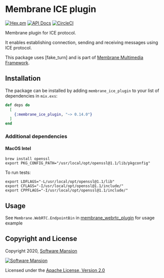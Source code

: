 # Membrane ICE plugin

[![Hex.pm](https://img.shields.io/hexpm/v/membrane_ice_plugin.svg)](https://hex.pm/packages/membrane_ice_plugin)
[![API Docs](https://img.shields.io/badge/api-docs-yellow.svg?style=flat)](https://hexdocs.pm/membrane_libnice_plugin/)
[![CircleCI](https://circleci.com/gh/jellyfish-dev/membrane_ice_plugin.svg?style=svg)](https://circleci.com/gh/jellyfish-dev/membrane_ice_plugin)

Membrane plugin for ICE protocol.

It enables establishing connection, sending and receiving messages using ICE protocol.

This package uses [fake_turn] and is part of [Membrane Multimedia Framework](https://membrane.stream).

## Installation

The package can be installed by adding `membrane_ice_plugin` to your list of dependencies in `mix.exs`:

```elixir
def deps do
  [
    {:membrane_ice_plugin, "~> 0.14.0"}
  ]
end
```

### Additional dependencies

#### MacOS Intel

```
brew install openssl
export PKG_CONFIG_PATH="/usr/local/opt/openssl@1.1/lib/pkgconfig"
```

To run tests: 
```
export LDFLAGS="-L/usr/local/opt/openssl@1.1/lib"
export CFLAGS="-I/usr/local/opt/openssl@1.1/include/"
export CPPFLAGS="-I/usr/local/opt/openssl@1.1/include/"
```

## Usage

See `Membrane.WebRTC.EndpointBin` in [membrane_webrtc_plugin](https://hex.pm/packages/membrane_webrtc_plugin) for usage example

## Copyright and License

Copyright 2020, [Software Mansion](https://swmansion.com/?utm_source=git&utm_medium=readme&utm_campaign=membrane_ice)

[![Software Mansion](https://logo.swmansion.com/logo?color=white&variant=desktop&width=200&tag=membrane-github)](https://swmansion.com/?utm_source=git&utm_medium=readme&utm_campaign=membrane_ice)

Licensed under the [Apache License, Version 2.0](LICENSE)
